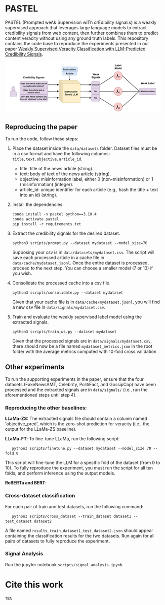 # PASTEL
PASTEL (Prompted weAk Supervision wiTh crEdibility signaLs) is a weakly supervised approach that leverages large language models to extract credibility signals from web content, then further combines them to predict
content veracity without using any ground truth labels. This repository contains the code base to reproduce the experiments presented in our paper [Weakly Supervised Veracity Classification with LLM-Predicted Credibility Signals]().


![plot](./diagram.png)

## Reproducing the paper
To run the code, follow these steps:

1. Place the dataset inside the ```data/datasets``` folder. Dataset files must be in a csv format and have the following columns: ```title,text,objective,article_id```.
   
   * title: title of the news article (string).
   * text: body of text of the news article (string).
   * objective: misinformation label, either 0 (non-misinformation) or 1 (misinformation) (integer).
   * article_id: unique identifier for each article (e.g., hash the title + text into an id) (string).

2. Install the dependencies.
   ```shell
   conda install -n pastel python==3.10.4
   conda activate pastel
   pip install -r requirements.txt
   ``` 

3. Extract the credibility signals for the desired dataset.
   ```shell
   python3 scripts/prompt.py --dataset mydataset --model_size=70
   ```
   Supposing your csv is in ```data/datasets/mydataset.csv```.
   The script will save each processed article in a cache file in ```data/cache/mydataset.jsonl```. Once the entire dataset is processed, proceed to the next step. You can choose a smaller model (7 or 13) if you wish.

4. Consolidate the processed cache into a csv file.
   ```shell
   python3 scripts/consolidate.py --dataset mydataset
   ```
   Given that your cache file is in ```data/cache/mydataset.jsonl```, you will find a new csv file in ```data/signals/mydataset.csv```.

5. Train and evaluate the weakly supervised label model using the extracted signals.
   ```shell
   python3 scripts/train_ws.py --dataset mydataset
   ```
   Given that the processed signals are in ```data/signals/mydataset.csv```, there should now be a file named ```mydataset_metrics.json``` in the root folder with the average metrics computed with 10-fold cross validation.

## Other experiments
To run the supporting experiments in the paper, ensure that the four datasets (FakeNewsAMT, Celebrity, PolitiFact, and GossipCop) have been processed and the extracted signals are in ```data/signals/``` (i.e., run the aforementioned steps until step 4).

### Reproducing the other baselines:
**LLaMa-ZS:** The extracted signals file should contain a column named 'objective_pred', which is the zero-shot prediction for veracity (i.e., the output for the LLaMa-ZS baseline).

**LLaMa-FT**: To fine-tune LLaMa, run the following script:
```shell
   python3 scripts/finetune.py --dataset mydataset --model_size 70 --fold 0
 ```
This script will fine-tune the LLM for a specific fold of the dataset (from 0 to 10). To fully reproduce the experiment, you must run the script for all ten folds, and perform inference using the output models.

**RoBERTa and BERT**:


### Cross-dataset classification
For each pair of train and test datasets, run the following command:
```shell
   python3 scripts/cross_dataset --train_dataset dataset1 --test_dataset dataset2
```
A file named ```results_train_dataset1_test_dataset2.json``` should appear containing the classification results for the two datasets. Run again for all pairs of datasets to fully reproduce the experiment.

### Signal Analysis
Run the jupyter notebook ```scripts/signal_analysis.ipynb```.

# Cite this work
```
TBA
```